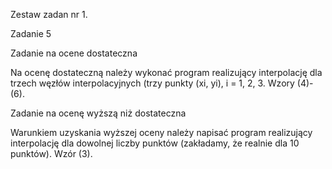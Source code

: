 Zestaw zadan nr 1.


Zadanie 5


Zadanie na ocene dostateczna

Na ocenę dostateczną należy wykonać program realizujący interpolację dla trzech węzłów
interpolacyjnych (trzy punkty (xi, yi), i = 1, 2, 3. Wzory (4)-(6).

Zadanie na ocenę wyższą niż dostateczna

Warunkiem uzyskania wyższej oceny należy napisać program realizujący interpolację dla 
dowolnej liczby punktów (zakładamy, że realnie dla 10 punktów). Wzór (3).